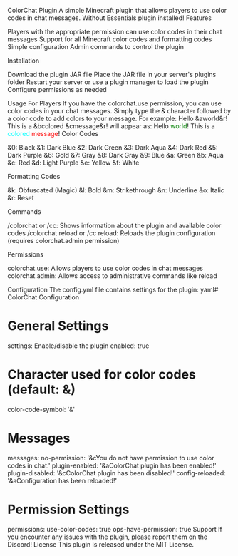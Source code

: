 ColorChat Plugin
A simple Minecraft plugin that allows players to use color codes in chat messages. Without Essentials plugin installed!
Features

Players with the appropriate permission can use color codes in their chat messages
Support for all Minecraft color codes and formatting codes
Simple configuration
Admin commands to control the plugin

Installation

Download the plugin JAR file
Place the JAR file in your server's plugins folder
Restart your server or use a plugin manager to load the plugin
Configure permissions as needed

Usage
For Players
If you have the colorchat.use permission, you can use color codes in your chat messages.
Simply type the & character followed by a color code to add colors to your message.
For example:
Hello &aworld&r! This is a &bcolored &cmessage&r!
will appear as:
Hello <span style="color:green">world</span>! This is a <span style="color:aqua">colored</span> <span style="color:red">message</span>!
Color Codes

&0: Black
&1: Dark Blue
&2: Dark Green
&3: Dark Aqua
&4: Dark Red
&5: Dark Purple
&6: Gold
&7: Gray
&8: Dark Gray
&9: Blue
&a: Green
&b: Aqua
&c: Red
&d: Light Purple
&e: Yellow
&f: White

Formatting Codes

&k: Obfuscated (Magic)
&l: Bold
&m: Strikethrough
&n: Underline
&o: Italic
&r: Reset

Commands

/colorchat or /cc: Shows information about the plugin and available color codes
/colorchat reload or /cc reload: Reloads the plugin configuration (requires colorchat.admin permission)

Permissions

colorchat.use: Allows players to use color codes in chat messages
colorchat.admin: Allows access to administrative commands like reload

Configuration
The config.yml file contains settings for the plugin:
yaml# ColorChat Configuration

# General Settings
settings:
 Enable/disable the plugin
  enabled: true
  
  # Character used for color codes (default: &)
  color-code-symbol: '&'
  
# Messages
messages:
  no-permission: '&cYou do not have permission to use color codes in chat.'
  plugin-enabled: '&aColorChat plugin has been enabled!'
  plugin-disabled: '&cColorChat plugin has been disabled!'
  config-reloaded: '&aConfiguration has been reloaded!'

# Permission Settings
permissions:
    use-color-codes: true
    ops-have-permission: true
Support
If you encounter any issues with the plugin, please report them on the Discord! 
License
This plugin is released under the MIT License.

